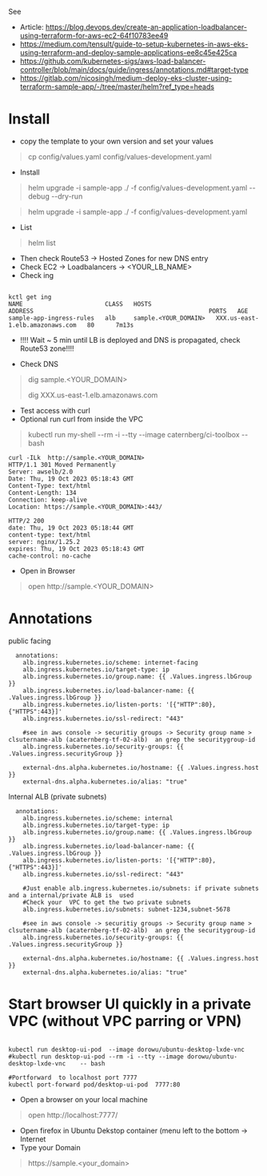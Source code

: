 See 
* Article: https://blog.devops.dev/create-an-application-loadbalancer-using-terraform-for-aws-ec2-64f10783ee49
* https://medium.com/tensult/guide-to-setup-kubernetes-in-aws-eks-using-terraform-and-deploy-sample-applications-ee8c45e425ca
* https://github.com/kubernetes-sigs/aws-load-balancer-controller/blob/main/docs/guide/ingress/annotations.md#target-type
* https://gitlab.com/nicosingh/medium-deploy-eks-cluster-using-terraform-sample-app/-/tree/master/helm?ref_type=heads

# Install 

* copy the template to your own version and set your values
> cp config/values.yaml config/values-development.yaml

* Install 
> helm upgrade -i  sample-app  ./   -f config/values-development.yaml   --debug --dry-run 

> helm upgrade -i  sample-app  ./   -f config/values-development.yaml
* List 
> helm list


* Then check Route53 -> Hosted Zones for new DNS entry 
* Check EC2 -> Loadbalancers -> <YOUR_LB_NAME>
* Check ing 

```

kctl get ing
NAME                       CLASS   HOSTS                              ADDRESS                                                 PORTS   AGE
sample-app-ingress-rules   alb     sample.<YOUR_DOMAIN>   XXX.us-east-1.elb.amazonaws.com   80      7m13s
```
* !!!! Wait ~ 5 min until LB is deployed and DNS is propagated, check Route53 zone!!!!

* Check DNS

> dig sample.<YOUR_DOMAIN>
> 
> dig  XXX.us-east-1.elb.amazonaws.com


* Test access with curl 
 * Optional run curl from inside the VPC
>  kubectl run my-shell --rm -i --tty --image caternberg/ci-toolbox   -- bash

```
curl -ILk  http://sample.<YOUR_DOMAIN>
HTTP/1.1 301 Moved Permanently
Server: awselb/2.0
Date: Thu, 19 Oct 2023 05:18:43 GMT
Content-Type: text/html
Content-Length: 134
Connection: keep-alive
Location: https://sample.<YOUR_DOMAIN>:443/

HTTP/2 200
date: Thu, 19 Oct 2023 05:18:44 GMT
content-type: text/html
server: nginx/1.25.2
expires: Thu, 19 Oct 2023 05:18:43 GMT
cache-control: no-cache
```

* Open in Browser 
> open http://sample.<YOUR_DOMAIN>


# Annotations

public facing
```
  annotations:
    alb.ingress.kubernetes.io/scheme: internet-facing
    alb.ingress.kubernetes.io/target-type: ip
    alb.ingress.kubernetes.io/group.name: {{ .Values.ingress.lbGroup }}
    alb.ingress.kubernetes.io/load-balancer-name: {{ .Values.ingress.lbGroup }}
    alb.ingress.kubernetes.io/listen-ports: '[{"HTTP":80},{"HTTPS":443}]'
    alb.ingress.kubernetes.io/ssl-redirect: "443"
    
    #see in aws console -> securitiy groups -> Security group name > clsutername-alb (acaternberg-tf-02-alb)  an grep the securitygroup-id 
    alb.ingress.kubernetes.io/security-groups: {{ .Values.ingress.securityGroup }}
    
    external-dns.alpha.kubernetes.io/hostname: {{ .Values.ingress.host }}
    external-dns.alpha.kubernetes.io/alias: "true"
```

Internal ALB (private subnets)
```
  annotations:
    alb.ingress.kubernetes.io/scheme: internal
    alb.ingress.kubernetes.io/target-type: ip
    alb.ingress.kubernetes.io/group.name: {{ .Values.ingress.lbGroup }}
    alb.ingress.kubernetes.io/load-balancer-name: {{ .Values.ingress.lbGroup }}
    alb.ingress.kubernetes.io/listen-ports: '[{"HTTP":80},{"HTTPS":443}]'
    alb.ingress.kubernetes.io/ssl-redirect: "443"
    
    #Just enable alb.ingress.kubernetes.io/subnets: if private subnets and a internal/private ALB is  used
    #Check your  VPC to get the two private subnets 
    alb.ingress.kubernetes.io/subnets: subnet-1234,subnet-5678
    
    #see in aws console -> securitiy groups -> Security group name > clsutername-alb (acaternberg-tf-02-alb)  an grep the securitygroup-id 
    alb.ingress.kubernetes.io/security-groups: {{ .Values.ingress.securityGroup }}
    
    external-dns.alpha.kubernetes.io/hostname: {{ .Values.ingress.host }}
    external-dns.alpha.kubernetes.io/alias: "true"
```


# Start browser UI quickly in a private VPC (without VPC parring or VPN) 

```

kubectl run desktop-ui-pod  --image dorowu/ubuntu-desktop-lxde-vnc
#kubectl run desktop-ui-pod --rm -i --tty --image dorowu/ubuntu-desktop-lxde-vnc    -- bash

#Portforward  to localhost port 7777
kubectl port-forward pod/desktop-ui-pod  7777:80

```

* Open a browser on your local machine
> open http://localhost:7777/

* Open firefox in Ubuntu Dekstop container (menu left to the bottom -> Internet 
* Type your Domain
> https://sample.<your_domain>
